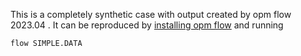 This is a completely synthetic case with output created
by opm flow 2023.04 . It can be reproduced by [installing opm flow](https://opm-project.org) and
running

```bash
flow SIMPLE.DATA
```
